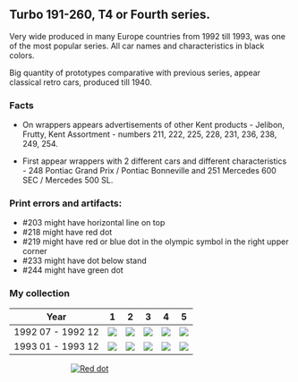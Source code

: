 ## Turbo 191-260, T4 or Fourth series.

Very wide produced in many Europe countries from 1992 till 1993, was one of the most
popular series. All car names and characteristics in black colors.

Big quantity of prototypes comparative with previous series, appear classical retro cars, produced till 1940.

### Facts

* On wrappers appears advertisements of other Kent products - Jelibon, Frutty, Kent Assortment - numbers 211, 222, 225,
  228, 231, 236, 238, 249, 254.

* First appear wrappers with 2 different cars and different characteristics - 248 Pontiac Grand Prix / Pontiac
  Bonneville and 251 Mercedes 600 SEC / Mercedes 500 SL.

### Print errors and artifacts:

* #203 might have horizontal line on top
* #218 might have red dot
* #219 might have red or blue dot in the olympic symbol in the right upper corner
* #233 might have dot below stand
* #244 might have green dot

### My collection

|       Year        |                                                                                                                 1                                                                                                                 |                                                                                                                 2                                                                                                                 |                                                                                                                 3                                                                                                                 |                                                                                                                 4                                                                                                                 |                                                                                                                 5                                                                                                                 |
|:-----------------:|:---------------------------------------------------------------------------------------------------------------------------------------------------------------------------------------------------------------------------------:|:---------------------------------------------------------------------------------------------------------------------------------------------------------------------------------------------------------------------------------:|:---------------------------------------------------------------------------------------------------------------------------------------------------------------------------------------------------------------------------------:|:---------------------------------------------------------------------------------------------------------------------------------------------------------------------------------------------------------------------------------:|:---------------------------------------------------------------------------------------------------------------------------------------------------------------------------------------------------------------------------------:|
| 1992 07 - 1992 12 | [<img src='thumbnails/outer/1992_07_-_1992_12.1.4.png'>](https://raw.githubusercontent.com/vlegchilkin/collection/86c626f322e06d4a692fe76cfe91b5638997457c/gum_wrappers/kent/turbo/black/191-260/outer/1992_07_-_1992_12.1.4.png) | [<img src='thumbnails/outer/1992_07_-_1992_12.2.4.png'>](https://raw.githubusercontent.com/vlegchilkin/collection/86c626f322e06d4a692fe76cfe91b5638997457c/gum_wrappers/kent/turbo/black/191-260/outer/1992_07_-_1992_12.2.4.png) | [<img src='thumbnails/outer/1992_07_-_1992_12.3.0.png'>](https://raw.githubusercontent.com/vlegchilkin/collection/86c626f322e06d4a692fe76cfe91b5638997457c/gum_wrappers/kent/turbo/black/191-260/outer/1992_07_-_1992_12.3.0.png) | [<img src='thumbnails/outer/1992_07_-_1992_12.4.4.png'>](https://raw.githubusercontent.com/vlegchilkin/collection/86c626f322e06d4a692fe76cfe91b5638997457c/gum_wrappers/kent/turbo/black/191-260/outer/1992_07_-_1992_12.4.4.png) | [<img src='thumbnails/outer/1992_07_-_1992_12.5.4.png'>](https://raw.githubusercontent.com/vlegchilkin/collection/86c626f322e06d4a692fe76cfe91b5638997457c/gum_wrappers/kent/turbo/black/191-260/outer/1992_07_-_1992_12.5.4.png) |
| 1993 01 - 1993 12 | [<img src='thumbnails/outer/1993_01_-_1993_12.1.5.png'>](https://raw.githubusercontent.com/vlegchilkin/collection/86c626f322e06d4a692fe76cfe91b5638997457c/gum_wrappers/kent/turbo/black/191-260/outer/1993_01_-_1993_12.1.5.png) | [<img src='thumbnails/outer/1993_01_-_1993_12.2.5.png'>](https://raw.githubusercontent.com/vlegchilkin/collection/86c626f322e06d4a692fe76cfe91b5638997457c/gum_wrappers/kent/turbo/black/191-260/outer/1993_01_-_1993_12.2.5.png) | [<img src='thumbnails/outer/1993_01_-_1993_12.3.4.png'>](https://raw.githubusercontent.com/vlegchilkin/collection/86c626f322e06d4a692fe76cfe91b5638997457c/gum_wrappers/kent/turbo/black/191-260/outer/1993_01_-_1993_12.3.4.png) | [<img src='thumbnails/outer/1993_01_-_1993_12.4.4.png'>](https://raw.githubusercontent.com/vlegchilkin/collection/86c626f322e06d4a692fe76cfe91b5638997457c/gum_wrappers/kent/turbo/black/191-260/outer/1993_01_-_1993_12.4.4.png) | [<img src='thumbnails/outer/1993_01_-_1993_12.5.4.png'>](https://raw.githubusercontent.com/vlegchilkin/collection/86c626f322e06d4a692fe76cfe91b5638997457c/gum_wrappers/kent/turbo/black/191-260/outer/1993_01_-_1993_12.5.4.png) |

<span style="display: inline-block;">
	<a href='https://raw.githubusercontent.com/vlegchilkin/collection/86c626f322e06d4a692fe76cfe91b5638997457c/gum_wrappers/kent/turbo/black/191-260/inner/191.5.png' title=''><img src='thumbnails/inner/191.5.png' alt=''></a>
</span>
<span style="display: inline-block;">
	<a href='https://raw.githubusercontent.com/vlegchilkin/collection/86c626f322e06d4a692fe76cfe91b5638997457c/gum_wrappers/kent/turbo/black/191-260/inner/192.5.png' title=''><img src='thumbnails/inner/192.5.png' alt=''></a>
</span>
<span style="display: inline-block;">
	<a href='https://raw.githubusercontent.com/vlegchilkin/collection/86c626f322e06d4a692fe76cfe91b5638997457c/gum_wrappers/kent/turbo/black/191-260/inner/193.4.png' title=''><img src='thumbnails/inner/193.4.png' alt=''></a>
</span>
<span style="display: inline-block;">
	<a href='https://raw.githubusercontent.com/vlegchilkin/collection/86c626f322e06d4a692fe76cfe91b5638997457c/gum_wrappers/kent/turbo/black/191-260/inner/194.5.png' title=''><img src='thumbnails/inner/194.5.png' alt=''></a>
</span>
<span style="display: inline-block;">
	<a href='https://raw.githubusercontent.com/vlegchilkin/collection/86c626f322e06d4a692fe76cfe91b5638997457c/gum_wrappers/kent/turbo/black/191-260/inner/195.5.png' title=''><img src='thumbnails/inner/195.5.png' alt=''></a>
</span>
<span style="display: inline-block;">
	<a href='https://raw.githubusercontent.com/vlegchilkin/collection/86c626f322e06d4a692fe76cfe91b5638997457c/gum_wrappers/kent/turbo/black/191-260/inner/196.5.png' title=''><img src='thumbnails/inner/196.5.png' alt=''></a>
</span>
<span style="display: inline-block;">
	<a href='https://raw.githubusercontent.com/vlegchilkin/collection/86c626f322e06d4a692fe76cfe91b5638997457c/gum_wrappers/kent/turbo/black/191-260/inner/197.5.png' title=''><img src='thumbnails/inner/197.5.png' alt=''></a>
</span>
<span style="display: inline-block;">
	<a href='https://raw.githubusercontent.com/vlegchilkin/collection/86c626f322e06d4a692fe76cfe91b5638997457c/gum_wrappers/kent/turbo/black/191-260/inner/198.5.png' title=''><img src='thumbnails/inner/198.5.png' alt=''></a>
</span>
<span style="display: inline-block;">
	<a href='https://raw.githubusercontent.com/vlegchilkin/collection/86c626f322e06d4a692fe76cfe91b5638997457c/gum_wrappers/kent/turbo/black/191-260/inner/199.5.png' title=''><img src='thumbnails/inner/199.5.png' alt=''></a>
</span>
<span style="display: inline-block;">
	<a href='https://raw.githubusercontent.com/vlegchilkin/collection/86c626f322e06d4a692fe76cfe91b5638997457c/gum_wrappers/kent/turbo/black/191-260/inner/200.5.png' title=''><img src='thumbnails/inner/200.5.png' alt=''></a>
</span>
<span style="display: inline-block;">
	<a href='https://raw.githubusercontent.com/vlegchilkin/collection/86c626f322e06d4a692fe76cfe91b5638997457c/gum_wrappers/kent/turbo/black/191-260/inner/201.5.png' title=''><img src='thumbnails/inner/201.5.png' alt=''></a>
</span>
<span style="display: inline-block;">
	<a href='https://raw.githubusercontent.com/vlegchilkin/collection/86c626f322e06d4a692fe76cfe91b5638997457c/gum_wrappers/kent/turbo/black/191-260/inner/202.5.png' title=''><img src='thumbnails/inner/202.5.png' alt=''></a>
</span>
<span style="display: inline-block;">
	<a href='https://raw.githubusercontent.com/vlegchilkin/collection/86c626f322e06d4a692fe76cfe91b5638997457c/gum_wrappers/kent/turbo/black/191-260/inner/203.4.png' title=''><img src='thumbnails/inner/203.4.png' alt=''></a>
</span>
<span style="display: inline-block;">
	<a href='https://raw.githubusercontent.com/vlegchilkin/collection/86c626f322e06d4a692fe76cfe91b5638997457c/gum_wrappers/kent/turbo/black/191-260/inner/204.5.png' title=''><img src='thumbnails/inner/204.5.png' alt=''></a>
</span>
<span style="display: inline-block;">
	<a href='https://raw.githubusercontent.com/vlegchilkin/collection/86c626f322e06d4a692fe76cfe91b5638997457c/gum_wrappers/kent/turbo/black/191-260/inner/205.5.png' title=''><img src='thumbnails/inner/205.5.png' alt=''></a>
</span>
<span style="display: inline-block;">
	<a href='https://raw.githubusercontent.com/vlegchilkin/collection/86c626f322e06d4a692fe76cfe91b5638997457c/gum_wrappers/kent/turbo/black/191-260/inner/206.5.png' title=''><img src='thumbnails/inner/206.5.png' alt=''></a>
</span>
<span style="display: inline-block;">
	<a href='https://raw.githubusercontent.com/vlegchilkin/collection/86c626f322e06d4a692fe76cfe91b5638997457c/gum_wrappers/kent/turbo/black/191-260/inner/207.5.png' title=''><img src='thumbnails/inner/207.5.png' alt=''></a>
</span>
<span style="display: inline-block;">
	<a href='https://raw.githubusercontent.com/vlegchilkin/collection/86c626f322e06d4a692fe76cfe91b5638997457c/gum_wrappers/kent/turbo/black/191-260/inner/208.4.png' title=''><img src='thumbnails/inner/208.4.png' alt=''></a>
</span>
<span style="display: inline-block;">
	<a href='https://raw.githubusercontent.com/vlegchilkin/collection/86c626f322e06d4a692fe76cfe91b5638997457c/gum_wrappers/kent/turbo/black/191-260/inner/209.5.png' title=''><img src='thumbnails/inner/209.5.png' alt=''></a>
</span>
<span style="display: inline-block;">
	<a href='https://raw.githubusercontent.com/vlegchilkin/collection/86c626f322e06d4a692fe76cfe91b5638997457c/gum_wrappers/kent/turbo/black/191-260/inner/210.4.png' title=''><img src='thumbnails/inner/210.4.png' alt=''></a>
</span>
<span style="display: inline-block;">
	<a href='https://raw.githubusercontent.com/vlegchilkin/collection/86c626f322e06d4a692fe76cfe91b5638997457c/gum_wrappers/kent/turbo/black/191-260/inner/211.5.png' title=''><img src='thumbnails/inner/211.5.png' alt=''></a>
</span>
<span style="display: inline-block;">
	<a href='https://raw.githubusercontent.com/vlegchilkin/collection/86c626f322e06d4a692fe76cfe91b5638997457c/gum_wrappers/kent/turbo/black/191-260/inner/212.4.png' title=''><img src='thumbnails/inner/212.4.png' alt=''></a>
</span>
<span style="display: inline-block;">
	<a href='https://raw.githubusercontent.com/vlegchilkin/collection/86c626f322e06d4a692fe76cfe91b5638997457c/gum_wrappers/kent/turbo/black/191-260/inner/213.5.png' title=''><img src='thumbnails/inner/213.5.png' alt=''></a>
</span>
<span style="display: inline-block;">
	<a href='https://raw.githubusercontent.com/vlegchilkin/collection/86c626f322e06d4a692fe76cfe91b5638997457c/gum_wrappers/kent/turbo/black/191-260/inner/214.5.png' title=''><img src='thumbnails/inner/214.5.png' alt=''></a>
</span>
<span style="display: inline-block;">
	<a href='https://raw.githubusercontent.com/vlegchilkin/collection/86c626f322e06d4a692fe76cfe91b5638997457c/gum_wrappers/kent/turbo/black/191-260/inner/215.4.png' title=''><img src='thumbnails/inner/215.4.png' alt=''></a>
</span>
<span style="display: inline-block;">
	<a href='https://raw.githubusercontent.com/vlegchilkin/collection/86c626f322e06d4a692fe76cfe91b5638997457c/gum_wrappers/kent/turbo/black/191-260/inner/216.4.png' title=''><img src='thumbnails/inner/216.4.png' alt=''></a>
</span>
<span style="display: inline-block;">
	<a href='https://raw.githubusercontent.com/vlegchilkin/collection/86c626f322e06d4a692fe76cfe91b5638997457c/gum_wrappers/kent/turbo/black/191-260/inner/217.5.png' title=''><img src='thumbnails/inner/217.5.png' alt=''></a>
</span>
<span style="display: inline-block;">
	<a href='https://raw.githubusercontent.com/vlegchilkin/collection/86c626f322e06d4a692fe76cfe91b5638997457c/gum_wrappers/kent/turbo/black/191-260/inner/218.5.png' title=''><img src='thumbnails/inner/218.5.png' alt=''></a>
</span>
<span style="display: inline-block;">
	<a href='https://raw.githubusercontent.com/vlegchilkin/collection/86c626f322e06d4a692fe76cfe91b5638997457c/gum_wrappers/kent/turbo/black/191-260/inner/219.red_dot.5.png' title='Red dot'><img src='thumbnails/inner/219.red_dot.5.png' alt='Red dot'></a>
</span>
<span style="display: inline-block;">
	<a href='https://raw.githubusercontent.com/vlegchilkin/collection/86c626f322e06d4a692fe76cfe91b5638997457c/gum_wrappers/kent/turbo/black/191-260/inner/220.5.png' title=''><img src='thumbnails/inner/220.5.png' alt=''></a>
</span>
<span style="display: inline-block;">
	<a href='https://raw.githubusercontent.com/vlegchilkin/collection/86c626f322e06d4a692fe76cfe91b5638997457c/gum_wrappers/kent/turbo/black/191-260/inner/221.5.png' title=''><img src='thumbnails/inner/221.5.png' alt=''></a>
</span>
<span style="display: inline-block;">
	<a href='https://raw.githubusercontent.com/vlegchilkin/collection/86c626f322e06d4a692fe76cfe91b5638997457c/gum_wrappers/kent/turbo/black/191-260/inner/222.5.png' title=''><img src='thumbnails/inner/222.5.png' alt=''></a>
</span>
<span style="display: inline-block;">
	<a href='https://raw.githubusercontent.com/vlegchilkin/collection/86c626f322e06d4a692fe76cfe91b5638997457c/gum_wrappers/kent/turbo/black/191-260/inner/223.5.png' title=''><img src='thumbnails/inner/223.5.png' alt=''></a>
</span>
<span style="display: inline-block;">
	<a href='https://raw.githubusercontent.com/vlegchilkin/collection/86c626f322e06d4a692fe76cfe91b5638997457c/gum_wrappers/kent/turbo/black/191-260/inner/224.5.png' title=''><img src='thumbnails/inner/224.5.png' alt=''></a>
</span>
<span style="display: inline-block;">
	<a href='https://raw.githubusercontent.com/vlegchilkin/collection/86c626f322e06d4a692fe76cfe91b5638997457c/gum_wrappers/kent/turbo/black/191-260/inner/225.5.png' title=''><img src='thumbnails/inner/225.5.png' alt=''></a>
</span>
<span style="display: inline-block;">
	<a href='https://raw.githubusercontent.com/vlegchilkin/collection/86c626f322e06d4a692fe76cfe91b5638997457c/gum_wrappers/kent/turbo/black/191-260/inner/226.5.png' title=''><img src='thumbnails/inner/226.5.png' alt=''></a>
</span>
<span style="display: inline-block;">
	<a href='https://raw.githubusercontent.com/vlegchilkin/collection/86c626f322e06d4a692fe76cfe91b5638997457c/gum_wrappers/kent/turbo/black/191-260/inner/227.5.png' title=''><img src='thumbnails/inner/227.5.png' alt=''></a>
</span>
<span style="display: inline-block;">
	<a href='https://raw.githubusercontent.com/vlegchilkin/collection/86c626f322e06d4a692fe76cfe91b5638997457c/gum_wrappers/kent/turbo/black/191-260/inner/228.5.png' title=''><img src='thumbnails/inner/228.5.png' alt=''></a>
</span>
<span style="display: inline-block;">
	<a href='https://raw.githubusercontent.com/vlegchilkin/collection/86c626f322e06d4a692fe76cfe91b5638997457c/gum_wrappers/kent/turbo/black/191-260/inner/229.5.png' title=''><img src='thumbnails/inner/229.5.png' alt=''></a>
</span>
<span style="display: inline-block;">
	<a href='https://raw.githubusercontent.com/vlegchilkin/collection/86c626f322e06d4a692fe76cfe91b5638997457c/gum_wrappers/kent/turbo/black/191-260/inner/230.5.png' title=''><img src='thumbnails/inner/230.5.png' alt=''></a>
</span>
<span style="display: inline-block;">
	<a href='https://raw.githubusercontent.com/vlegchilkin/collection/86c626f322e06d4a692fe76cfe91b5638997457c/gum_wrappers/kent/turbo/black/191-260/inner/231.5.png' title=''><img src='thumbnails/inner/231.5.png' alt=''></a>
</span>
<span style="display: inline-block;">
	<a href='https://raw.githubusercontent.com/vlegchilkin/collection/86c626f322e06d4a692fe76cfe91b5638997457c/gum_wrappers/kent/turbo/black/191-260/inner/232.5.png' title=''><img src='thumbnails/inner/232.5.png' alt=''></a>
</span>
<span style="display: inline-block;">
	<a href='https://raw.githubusercontent.com/vlegchilkin/collection/86c626f322e06d4a692fe76cfe91b5638997457c/gum_wrappers/kent/turbo/black/191-260/inner/233.5.png' title=''><img src='thumbnails/inner/233.5.png' alt=''></a>
</span>
<span style="display: inline-block;">
	<a href='https://raw.githubusercontent.com/vlegchilkin/collection/86c626f322e06d4a692fe76cfe91b5638997457c/gum_wrappers/kent/turbo/black/191-260/inner/234.5.png' title=''><img src='thumbnails/inner/234.5.png' alt=''></a>
</span>
<span style="display: inline-block;">
	<a href='https://raw.githubusercontent.com/vlegchilkin/collection/86c626f322e06d4a692fe76cfe91b5638997457c/gum_wrappers/kent/turbo/black/191-260/inner/235.5.png' title=''><img src='thumbnails/inner/235.5.png' alt=''></a>
</span>
<span style="display: inline-block;">
	<a href='https://raw.githubusercontent.com/vlegchilkin/collection/86c626f322e06d4a692fe76cfe91b5638997457c/gum_wrappers/kent/turbo/black/191-260/inner/236.4.png' title=''><img src='thumbnails/inner/236.4.png' alt=''></a>
</span>
<span style="display: inline-block;">
	<a href='https://raw.githubusercontent.com/vlegchilkin/collection/86c626f322e06d4a692fe76cfe91b5638997457c/gum_wrappers/kent/turbo/black/191-260/inner/237.5.png' title=''><img src='thumbnails/inner/237.5.png' alt=''></a>
</span>
<span style="display: inline-block;">
	<a href='https://raw.githubusercontent.com/vlegchilkin/collection/86c626f322e06d4a692fe76cfe91b5638997457c/gum_wrappers/kent/turbo/black/191-260/inner/238.5.png' title=''><img src='thumbnails/inner/238.5.png' alt=''></a>
</span>
<span style="display: inline-block;">
	<a href='https://raw.githubusercontent.com/vlegchilkin/collection/86c626f322e06d4a692fe76cfe91b5638997457c/gum_wrappers/kent/turbo/black/191-260/inner/239.5.png' title=''><img src='thumbnails/inner/239.5.png' alt=''></a>
</span>
<span style="display: inline-block;">
	<a href='https://raw.githubusercontent.com/vlegchilkin/collection/86c626f322e06d4a692fe76cfe91b5638997457c/gum_wrappers/kent/turbo/black/191-260/inner/240.5.png' title=''><img src='thumbnails/inner/240.5.png' alt=''></a>
</span>
<span style="display: inline-block;">
	<a href='https://raw.githubusercontent.com/vlegchilkin/collection/86c626f322e06d4a692fe76cfe91b5638997457c/gum_wrappers/kent/turbo/black/191-260/inner/241.5.png' title=''><img src='thumbnails/inner/241.5.png' alt=''></a>
</span>
<span style="display: inline-block;">
	<a href='https://raw.githubusercontent.com/vlegchilkin/collection/86c626f322e06d4a692fe76cfe91b5638997457c/gum_wrappers/kent/turbo/black/191-260/inner/242.5.png' title=''><img src='thumbnails/inner/242.5.png' alt=''></a>
</span>
<span style="display: inline-block;">
	<a href='https://raw.githubusercontent.com/vlegchilkin/collection/86c626f322e06d4a692fe76cfe91b5638997457c/gum_wrappers/kent/turbo/black/191-260/inner/243.5.png' title=''><img src='thumbnails/inner/243.5.png' alt=''></a>
</span>
<span style="display: inline-block;">
	<a href='https://raw.githubusercontent.com/vlegchilkin/collection/86c626f322e06d4a692fe76cfe91b5638997457c/gum_wrappers/kent/turbo/black/191-260/inner/244.5.png' title=''><img src='thumbnails/inner/244.5.png' alt=''></a>
</span>
<span style="display: inline-block;">
	<a href='https://raw.githubusercontent.com/vlegchilkin/collection/86c626f322e06d4a692fe76cfe91b5638997457c/gum_wrappers/kent/turbo/black/191-260/inner/245.5.png' title=''><img src='thumbnails/inner/245.5.png' alt=''></a>
</span>
<span style="display: inline-block;">
	<a href='https://raw.githubusercontent.com/vlegchilkin/collection/86c626f322e06d4a692fe76cfe91b5638997457c/gum_wrappers/kent/turbo/black/191-260/inner/246.5.png' title=''><img src='thumbnails/inner/246.5.png' alt=''></a>
</span>
<span style="display: inline-block;">
	<a href='https://raw.githubusercontent.com/vlegchilkin/collection/86c626f322e06d4a692fe76cfe91b5638997457c/gum_wrappers/kent/turbo/black/191-260/inner/247.5.png' title=''><img src='thumbnails/inner/247.5.png' alt=''></a>
</span>
<span style="display: inline-block;">
	<a href='https://raw.githubusercontent.com/vlegchilkin/collection/86c626f322e06d4a692fe76cfe91b5638997457c/gum_wrappers/kent/turbo/black/191-260/inner/248.5.png' title=''><img src='thumbnails/inner/248.5.png' alt=''></a>
</span>
<span style="display: inline-block;">
	<a href='https://raw.githubusercontent.com/vlegchilkin/collection/86c626f322e06d4a692fe76cfe91b5638997457c/gum_wrappers/kent/turbo/black/191-260/inner/249.5.png' title=''><img src='thumbnails/inner/249.5.png' alt=''></a>
</span>
<span style="display: inline-block;">
	<a href='https://raw.githubusercontent.com/vlegchilkin/collection/86c626f322e06d4a692fe76cfe91b5638997457c/gum_wrappers/kent/turbo/black/191-260/inner/250.5.png' title=''><img src='thumbnails/inner/250.5.png' alt=''></a>
</span>
<span style="display: inline-block;">
	<a href='https://raw.githubusercontent.com/vlegchilkin/collection/86c626f322e06d4a692fe76cfe91b5638997457c/gum_wrappers/kent/turbo/black/191-260/inner/251.5.png' title=''><img src='thumbnails/inner/251.5.png' alt=''></a>
</span>
<span style="display: inline-block;">
	<a href='https://raw.githubusercontent.com/vlegchilkin/collection/86c626f322e06d4a692fe76cfe91b5638997457c/gum_wrappers/kent/turbo/black/191-260/inner/252.5.png' title=''><img src='thumbnails/inner/252.5.png' alt=''></a>
</span>
<span style="display: inline-block;">
	<a href='https://raw.githubusercontent.com/vlegchilkin/collection/86c626f322e06d4a692fe76cfe91b5638997457c/gum_wrappers/kent/turbo/black/191-260/inner/253.5.png' title=''><img src='thumbnails/inner/253.5.png' alt=''></a>
</span>
<span style="display: inline-block;">
	<a href='https://raw.githubusercontent.com/vlegchilkin/collection/86c626f322e06d4a692fe76cfe91b5638997457c/gum_wrappers/kent/turbo/black/191-260/inner/254.5.png' title=''><img src='thumbnails/inner/254.5.png' alt=''></a>
</span>
<span style="display: inline-block;">
	<a href='https://raw.githubusercontent.com/vlegchilkin/collection/86c626f322e06d4a692fe76cfe91b5638997457c/gum_wrappers/kent/turbo/black/191-260/inner/255.4.png' title=''><img src='thumbnails/inner/255.4.png' alt=''></a>
</span>
<span style="display: inline-block;">
	<a href='https://raw.githubusercontent.com/vlegchilkin/collection/86c626f322e06d4a692fe76cfe91b5638997457c/gum_wrappers/kent/turbo/black/191-260/inner/256.5.png' title=''><img src='thumbnails/inner/256.5.png' alt=''></a>
</span>
<span style="display: inline-block;">
	<a href='https://raw.githubusercontent.com/vlegchilkin/collection/86c626f322e06d4a692fe76cfe91b5638997457c/gum_wrappers/kent/turbo/black/191-260/inner/257.5.png' title=''><img src='thumbnails/inner/257.5.png' alt=''></a>
</span>
<span style="display: inline-block;">
	<a href='https://raw.githubusercontent.com/vlegchilkin/collection/86c626f322e06d4a692fe76cfe91b5638997457c/gum_wrappers/kent/turbo/black/191-260/inner/258.5.png' title=''><img src='thumbnails/inner/258.5.png' alt=''></a>
</span>
<span style="display: inline-block;">
	<a href='https://raw.githubusercontent.com/vlegchilkin/collection/86c626f322e06d4a692fe76cfe91b5638997457c/gum_wrappers/kent/turbo/black/191-260/inner/259.5.png' title=''><img src='thumbnails/inner/259.5.png' alt=''></a>
</span>
<span style="display: inline-block;">
	<a href='https://raw.githubusercontent.com/vlegchilkin/collection/86c626f322e06d4a692fe76cfe91b5638997457c/gum_wrappers/kent/turbo/black/191-260/inner/260.4.png' title=''><img src='thumbnails/inner/260.4.png' alt=''></a>
</span>

